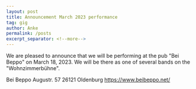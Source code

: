 ```yaml
---
layout: post
title: Announcement March 2023 performance
tag: gig
author: Anke
permalink: /posts
excerpt_separator: <!--more-->
---
```


We are pleased to announce that we will be performing at the pub "Bei Beppo" on March 18, 2023. We will be there as one of several bands on the "Wohnzimmerbühne".

Bei Beppo
Augustr. 57
26121 Oldenburg
<https://www.beibeppo.net/>
<!--more-->
